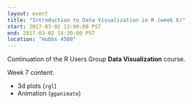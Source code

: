 ```yaml
---
layout: event
title: "Introduction to Data Visualization in R (week 6)"
start: 2017-03-02 13:00:00 PST
end: 2017-03-02 14:30:00 PST
location: "Hubbs 4500"
---
```


Continuation of the R Users Group **Data Visualization** course.

Week 7 content: 

* 3d plots (`rgl`)
* Animation (`gganimate`)